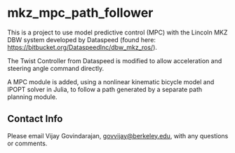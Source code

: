 # mkz_mpc_path_follower

This is a project to use model predictive control (MPC) with the Lincoln MKZ DBW system developed by Dataspeed (found here: https://bitbucket.org/DataspeedInc/dbw_mkz_ros/).

The Twist Controller from Dataspeed is modified to allow acceleration and steering angle command directly.

A MPC module is added, using a nonlinear kinematic bicycle model and IPOPT solver in Julia, to follow a path generated by a separate path planning module.

## Contact Info
Please email Vijay Govindarajan, govvijay@berkeley.edu, with any questions or comments.
